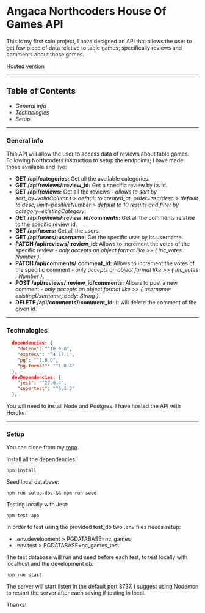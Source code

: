 # Angaca Northcoders House Of Games API

This is my first solo project, I have designed an API that allows the user to get few piece of data relative to table games; specifically reviews and comments about those games.

[Hosted version](https://nc-games-angaca.herokuapp.com/)

---

## Table of Contents

- _General info_
- _Technologies_
- _Setup_

---

### General info

This API will allow the user to access data of reviews about table games.
Following Northcoders instruction to setup the endpoints, I have made those available and live:

- **GET /api/categories:** Get all the available categories.
- **GET /api/reviews/:review_id:** Get a specific review by its id.
- **GET /api/reviews:** Get all the reviews - _allows to sort by sort_by=validColumns > default to created_at, order=asc/desc > default to desc; limit=positiveNumber > default to 10 results and filter by category=existingCategory_.
- **GET /api/reviews/:review_id/comments:** Get all the comments relative to the specific review id.
- **GET /api/users:** Get all the users.
- **GET /api/users/:username:** Get the specific user by its username.
- **PATCH /api/reviews/:review_id:** Allows to increment the votes of the specific review - _only accepts an object format like >> { inc_votes : Number }_.
- **PATCH /api/comments/:comment_id:** Allows to increment the votes of the specific comment - _only accepts an object format like >> { inc_votes : Number }_.
- **POST /api/reviews/:review_id/comments:** Allows to post a new comment - _only accepts an object format like >> { username: existingUsername, body: String }_.
- **DELETE /api/comments/:comment_id:** It will delete the comment of the given id.

---

### Technologies

```json
  dependencies: {
    "dotenv": "^10.0.0",
    "express": "^4.17.1",
    "pg": "^8.6.0",
    "pg-format": "^1.0.4"
  },
  devDependencies: {
    "jest": "^27.0.4",
    "supertest": "^6.1.3"
  },
```

You will need to install Node and Postgres.
I have hosted the API with Heroku.

---

### Setup

You can clone from my [repo](https://github.com/Angaca/be-nc-games.git).

Install all the dependencies:

```http
npm install
```

Seed local database:

```http
npm run setup-dbs && npm run seed
```

Testing locally with Jest:

```http
npm test app
```

In order to test using the provided test_db two .env files needs setup:

- .env.development > PGDATABASE=nc_games
- .env.test > PGDATABASE=nc_games_test

The test database will run and seed before each test, to test locally with localhost and the development db:

```http
npm run start
```

The server will start listen in the default port 3737. I suggest using Nodemon to restart the server after each saving if testing in local.

Thanks!
